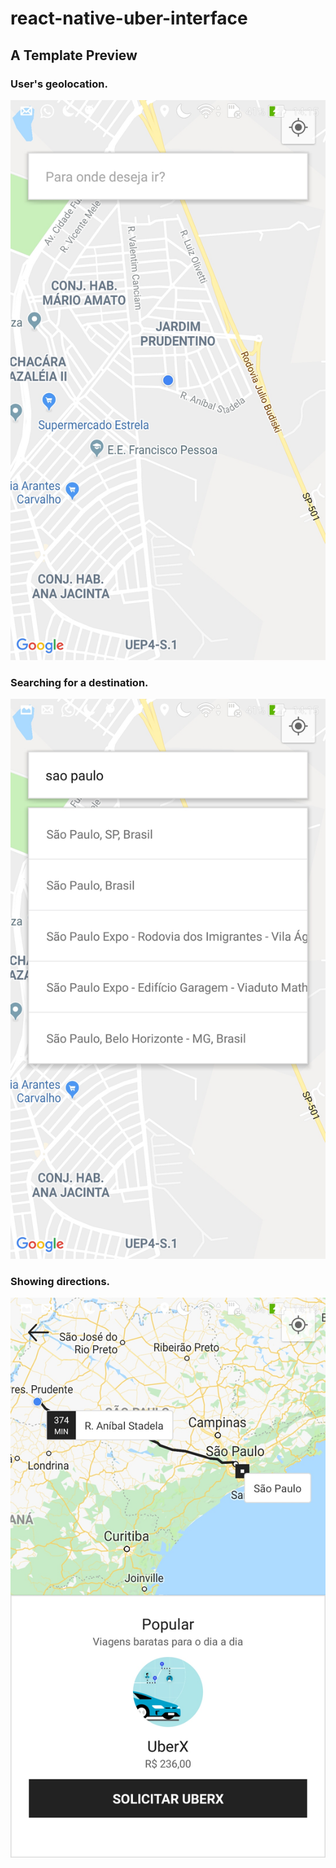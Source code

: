 # react-native-uber-interface

## A Template Preview
### User's geolocation.
![alt text](https://github.com/andersoncscz/react-native-uber-interface/blob/master/map1.jpg)

### Searching for a destination.
![alt text](https://github.com/andersoncscz/react-native-uber-interface/blob/master/map2.jpg)

### Showing directions.
![alt text](https://github.com/andersoncscz/react-native-uber-interface/blob/master/map3.jpg)
